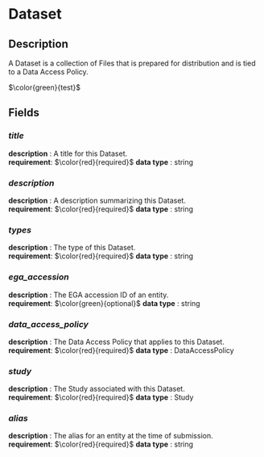 # Dataset

## Description
A Dataset is a collection of Files that is prepared for distribution and is tied to a Data Access Policy.

$\color{green}{test}$

## Fields
### ***title***
**description** : A title for this Dataset.<br>
**requirement**:  $\color{red}{required}$
**data type** : string <br>
### ***description***
**description** : A description summarizing this Dataset.<br>
**requirement**:  $\color{red}{required}$
**data type** : string <br>
### ***types***
**description** : The type of this Dataset.<br>
**requirement**:  $\color{red}{required}$
**data type** : string <br>
### ***ega_accession***
**description** : The EGA accession ID of an entity.<br>
**requirement**:  $\color{green}{optional}$
**data type** : string <br>
### ***data_access_policy***
**description** : The Data Access Policy that applies to this Dataset.<br>
**requirement**:  $\color{red}{required}$
**data type** : DataAccessPolicy <br>
### ***study***
**description** : The Study associated with this Dataset.<br>
**requirement**:  $\color{red}{required}$
**data type** : Study <br>
### ***alias***
**description** : The alias for an entity at the time of submission.<br>
**requirement**:  $\color{red}{required}$
**data type** : string <br>
